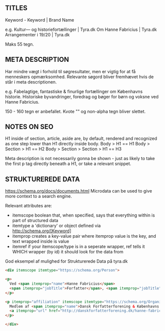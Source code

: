 ## TITLES
Keyword - Keyword | Brand Name

e.g.
Kultur— og historiefortællinger | Tyra.dk
Om Hanne Fabricius | Tyra.dk
Arrangementer i 19/20 | Tyra.dk

Maks 55 tegn.


## META DESCRIPTION
Har mindre vægt i forhold til søgresultater, men er vigtig for at få menneskers opmærksomhed.
Relevante søgord bliver fremhævet hvis de står i meta descriptionen.

e.g.
Fabelagtige, fantastiske & finurlige fortællinger om Københavns historie. Historiske byvandringer, foredrag og bøger for børn og voksne ved Hanne Fabricius.

150 - 160 tegn er anbefallet.
Kvote "" og non-alpha tegn bliver slettet.


## NOTES ON SEO
H1 inside of section, article, aside are, by default, rendered and recognized as one step lower than H1 directly inside body.
Body > H1 == H1
Body > Section > H1 == H2
Body > Section > Section > H1 == H3


Meta description is not necessarily gonna be shown - just as likely to take the first p tag directly beneath a H1, or take a relevant snippet.


## STRUKTUREREDE DATA
https://schema.org/docs/documents.html
Microdata can be used to give more context to a search engine.

Relevant attributes are:
* itemscope
  boolean that, when specified, says that everything within is part of structured data
* itemtype
  a 'dictionary' or object defined via http://schema.org/[Keyword]
* itemprop
  creates a key-value pair where itemprop value is the key, and text wrapped inside is value
* itemref
  if your itemscope/type is in a seperate wrapper, ref tells it WHICH wrapper (by id) it should look for the data from


God eksempel af mulighed for Strukturerede Data på tyra.dk
```html
<div itemscope itemtype="https://schema.org/Person">

<p>
  Ved <span itemprop="name">Hanne Fabricius</span>
  <span itemprop="jobTitle">Forfatter</span>, <span itemprop="jobTitle">historiefortæller</span>, <span itemprop="jobTitle">forlægger</span> og <span itemprop="jobTitle">arkæolog</span>
</p>

<p itemprop="affiliation" itemscope itemtype="https://schema.org/Organization">
  Medlem af <span itemprop="name">Dansk Forfatterforening & Københavns Byvandrerlaug</span>
  <a itemprop="url" href="http://danskforfatterforening.dk/hanne-fabricius-4297/">Hanne Fabricius på danskforfatterforening.dk</a>
</p>

</div>
```